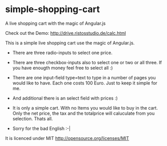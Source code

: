 simple-shopping-cart
====================

A live shopping cart with the magic of Angular.js

Check out the Demo: <a href="http://drive.ristosstudio.de/calc.html" target="_blank">http://drive.ristosstudio.de/calc.html</a>

This is a simple live shopping cart use the magic of Angular.js.

- There are three radio-inputs to select one price.

- There are three checkbox-inputs also to select one or two or all three. If you have enougth money feel free to select all :)

- There are one input-field type=text to type in a number of pages you would like to have. Each one costs 100 Euro. Just to keep it simple for me.

- And additional there is an select field with prices :)

- It is only a simple cart. With no Items you would like to buy in the cart. Only the net price, the tax and the totalprice will caluculate from you selection. Thats all.

- Sorry for the bad English :-|

It is licenced under MIT <a href="http://opensource.org/licenses/MIT" title="MIT License" alt="MIT License" target="_blank">http://opensource.org/licenses/MIT</a>


